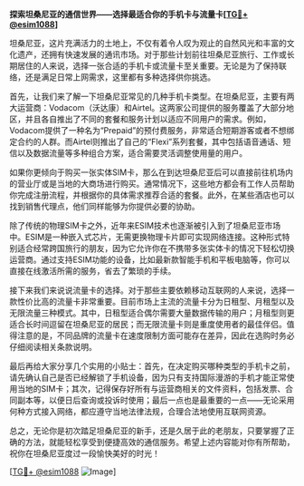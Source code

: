 **探索坦桑尼亚的通信世界——选择最适合你的手机卡与流量卡[[TG💪+ @esim1088](https://t.me/s/esim1088)]**

坦桑尼亚，这片充满活力的土地上，不仅有着令人叹为观止的自然风光和丰富的文化遗产，还拥有快速发展的通讯市场。对于那些计划前往坦桑尼亚旅行、工作或长期居住的人来说，选择一张合适的手机卡或流量卡至关重要。无论是为了保持联络，还是满足日常上网需求，这里都有多种选择供你挑选。

首先，让我们来了解一下坦桑尼亚常见的几种手机卡类型。在坦桑尼亚，主要有两大运营商：Vodacom（沃达康）和Airtel。这两家公司提供的服务覆盖了大部分地区，并且各自推出了不同的套餐和服务计划以适应不同用户的需求。例如，Vodacom提供了一种名为“Prepaid”的预付费服务，非常适合短期游客或者不想绑定合约的人群。而Airtel则推出了自己的“Flexi”系列套餐，其中包括语音通话、短信以及数据流量等多种组合方案，适合需要灵活调整使用量的用户。

如果你更倾向于购买一张实体SIM卡，那么在到达坦桑尼亚后可以直接前往机场内的营业厅或是当地的大商场进行购买。通常情况下，这些地方都会有工作人员帮助你完成注册流程，并根据你的具体需求推荐合适的套餐。此外，在某些酒店也可以找到销售代理点，他们同样能够为你提供必要的协助。

除了传统的物理SIM卡之外，近年来ESIM技术也逐渐被引入到了坦桑尼亚市场中。ESIM是一种嵌入式芯片，无需更换物理卡片即可实现网络连接。这种形式特别适合经常跨国旅行的朋友，因为它允许你在不携带多张实体卡的情况下轻松切换运营商。通过支持ESIM功能的设备，比如最新款智能手机和平板电脑等，你可以直接在线激活所需的服务，省去了繁琐的手续。

接下来我们来说说流量卡的选择。对于那些主要依赖移动互联网的人来说，选择一款性价比高的流量卡非常重要。目前市场上主流的流量卡分为日租型、月租型以及无限流量三种模式。其中，日租型适合偶尔需要大量数据传输的用户；月租型则更适合长时间逗留在坦桑尼亚的居民；而无限流量卡则是重度使用者的最佳伴侣。值得注意的是，不同品牌的流量卡在速度限制方面可能存在差异，因此在选购时务必仔细阅读相关条款说明。

最后再给大家分享几个实用的小贴士：首先，在决定购买哪种类型的手机卡之前，请先确认自己是否已经解锁了手机设备，因为只有支持国际漫游的手机才能正常使用当地的SIM卡；其次，记得保存好所有与运营商相关的文件资料，包括发票、合同副本等，以便日后查询或投诉时使用；最后一点也是最重要的一点——无论采用何种方式接入网络，都应遵守当地法律法规，合理合法地使用互联网资源。

总之，无论你是初次踏足坦桑尼亚的新手，还是久居于此的老朋友，只要掌握了正确的方法，就能轻松享受到便捷高效的通信服务。希望上述内容能对你有所帮助，祝你在坦桑尼亚度过一段愉快美好的时光！

[[TG💪+ @esim1088](https://t.me/s/esim1088) ![Image](https://i.postimg.cc/4NQfJmqS/Snipaste-2025-05-13-00-14-12.png)]